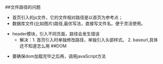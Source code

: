 ##文件路径的问题
- 首页引入的js文件，它的文件相对路径是以首页为参考点；
- 数据库文件(比如图片)路径,最优写法，直接写文件名。便于灵活使用。
+ header模块，引入不同页面，路径会发生错误
  - 解决：1. 首页引入时单独修改路径，单独引入头部样式。
         2. baseurl,具体还不知道怎么用
##DOM
- 要确保dom加载完毕之后再，调用javaScript方法
